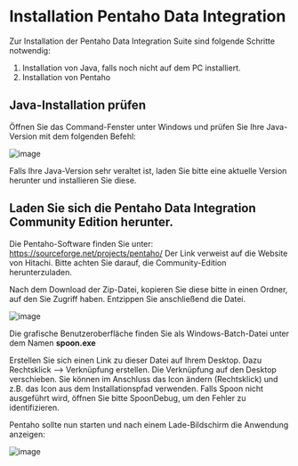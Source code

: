 # Installation Pentaho Data Integration
Zur Installation der Pentaho Data Integration Suite sind folgende Schritte notwendig:
1) Installation von Java, falls noch nicht auf dem PC installiert.
2) Installation von Pentaho


## Java-Installation prüfen
Öffnen Sie das Command-Fenster unter Windows und prüfen Sie Ihre Java-Version mit dem folgenden Befehl:

![image](https://github.com/magruenefb3/DataIntegration/assets/97667586/4f5e81ba-2b88-46c4-b1d9-5147cb2d4283)

Falls Ihre Java-Version sehr veraltet ist, laden Sie bitte eine aktuelle Version herunter und installieren Sie diese.

## Laden Sie sich die Pentaho Data Integration Community Edition herunter.
Die Pentaho-Software finden Sie unter: https://sourceforge.net/projects/pentaho/
Der Link verweist auf die Website von Hitachi.
Bitte achten Sie darauf, die Community-Edition herunterzuladen.

Nach dem Download der Zip-Datei, kopieren Sie diese bitte in einen Ordner, auf den Sie Zugriff haben.
Entzippen Sie anschließend die Datei. 

![image](https://github.com/magruenefb3/DataIntegration/assets/97667586/8fd38ecb-60f0-4241-8c57-34dd7ed5e26c)

Die grafische Benutzeroberfläche finden Sie als Windows-Batch-Datei unter dem Namen 
**spoon.exe**

Erstellen Sie sich einen Link zu dieser Datei auf Ihrem Desktop. Dazu Rechtsklick --> Verknüpfung erstellen. Die Verknüpfung auf den Desktop verschieben.
Sie können im Anschluss das Icon ändern (Rechtsklick) und z.B. das Icon aus dem Installationspfad verwenden.
Falls Spoon nicht ausgeführt wird, öffnen Sie bitte SpoonDebug, um den Fehler zu identifizieren.

Pentaho sollte nun starten und nach einem Lade-Bildschirm die Anwendung anzeigen:

![image](https://github.com/magruenefb3/DataIntegration/assets/97667586/64996838-7d38-44c9-86da-de7970c3dd8b)

